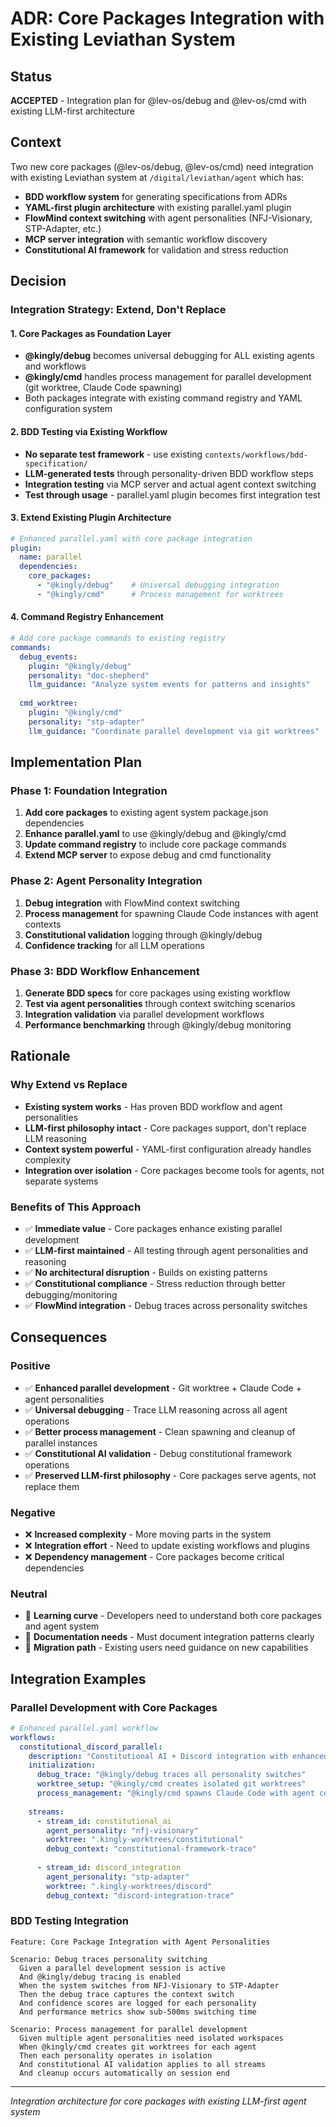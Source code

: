 # ADR: Core Packages Integration with Existing Leviathan System

## Status
**ACCEPTED** - Integration plan for @lev-os/debug and @lev-os/cmd with existing LLM-first architecture

## Context
Two new core packages (@lev-os/debug, @lev-os/cmd) need integration with existing Leviathan system at `/digital/leviathan/agent` which has:
- **BDD workflow system** for generating specifications from ADRs
- **YAML-first plugin architecture** with existing parallel.yaml plugin
- **FlowMind context switching** with agent personalities (NFJ-Visionary, STP-Adapter, etc.)
- **MCP server integration** with semantic workflow discovery
- **Constitutional AI framework** for validation and stress reduction

## Decision

### Integration Strategy: Extend, Don't Replace

#### 1. Core Packages as Foundation Layer
- **@kingly/debug** becomes universal debugging for ALL existing agents and workflows
- **@kingly/cmd** handles process management for parallel development (git worktree, Claude Code spawning)
- Both packages integrate with existing command registry and YAML configuration system

#### 2. BDD Testing via Existing Workflow
- **No separate test framework** - use existing `contexts/workflows/bdd-specification/`
- **LLM-generated tests** through personality-driven BDD workflow steps
- **Integration testing** via MCP server and actual agent context switching
- **Test through usage** - parallel.yaml plugin becomes first integration test

#### 3. Extend Existing Plugin Architecture
```yaml
# Enhanced parallel.yaml with core package integration
plugin:
  name: parallel
  dependencies:
    core_packages:
      - "@kingly/debug"    # Universal debugging integration  
      - "@kingly/cmd"      # Process management for worktrees
```

#### 4. Command Registry Enhancement
```yaml
# Add core package commands to existing registry
commands:
  debug_events:
    plugin: "@kingly/debug"
    personality: "doc-shepherd"
    llm_guidance: "Analyze system events for patterns and insights"
    
  cmd_worktree:
    plugin: "@kingly/cmd"  
    personality: "stp-adapter"
    llm_guidance: "Coordinate parallel development via git worktrees"
```

## Implementation Plan

### Phase 1: Foundation Integration
1. **Add core packages** to existing agent system package.json dependencies
2. **Enhance parallel.yaml** to use @kingly/debug and @kingly/cmd
3. **Update command registry** to include core package commands
4. **Extend MCP server** to expose debug and cmd functionality

### Phase 2: Agent Personality Integration  
1. **Debug integration** with FlowMind context switching
2. **Process management** for spawning Claude Code instances with agent contexts
3. **Constitutional validation** logging through @kingly/debug
4. **Confidence tracking** for all LLM operations

### Phase 3: BDD Workflow Enhancement
1. **Generate BDD specs** for core packages using existing workflow
2. **Test via agent personalities** through context switching scenarios
3. **Integration validation** via parallel development workflows
4. **Performance benchmarking** through @kingly/debug monitoring

## Rationale

### Why Extend vs Replace
- **Existing system works** - Has proven BDD workflow and agent personalities
- **LLM-first philosophy intact** - Core packages support, don't replace LLM reasoning
- **Context system powerful** - YAML-first configuration already handles complexity
- **Integration over isolation** - Core packages become tools for agents, not separate systems

### Benefits of This Approach
- ✅ **Immediate value** - Core packages enhance existing parallel development
- ✅ **LLM-first maintained** - All testing through agent personalities and reasoning
- ✅ **No architectural disruption** - Builds on existing patterns
- ✅ **Constitutional compliance** - Stress reduction through better debugging/monitoring
- ✅ **FlowMind integration** - Debug traces across personality switches

## Consequences

### Positive
- ✅ **Enhanced parallel development** - Git worktree + Claude Code + agent personalities
- ✅ **Universal debugging** - Trace LLM reasoning across all agent operations
- ✅ **Better process management** - Clean spawning and cleanup of parallel instances
- ✅ **Constitutional AI validation** - Debug constitutional framework operations
- ✅ **Preserved LLM-first philosophy** - Core packages serve agents, not replace them

### Negative
- ❌ **Increased complexity** - More moving parts in the system
- ❌ **Integration effort** - Need to update existing workflows and plugins
- ❌ **Dependency management** - Core packages become critical dependencies

### Neutral
- 🔄 **Learning curve** - Developers need to understand both core packages and agent system
- 🔄 **Documentation needs** - Must document integration patterns clearly
- 🔄 **Migration path** - Existing users need guidance on new capabilities

## Integration Examples

### Parallel Development with Core Packages
```yaml
# Enhanced parallel.yaml workflow
workflows:
  constitutional_discord_parallel:
    description: "Constitutional AI + Discord integration with enhanced debugging"
    initialization:
      debug_trace: "@kingly/debug traces all personality switches"
      worktree_setup: "@kingly/cmd creates isolated git worktrees"
      process_management: "@kingly/cmd spawns Claude Code with agent contexts"
    
    streams:
      - stream_id: constitutional_ai
        agent_personality: "nfj-visionary"
        worktree: ".kingly-worktrees/constitutional"
        debug_context: "constitutional-framework-trace"
        
      - stream_id: discord_integration
        agent_personality: "stp-adapter"  
        worktree: ".kingly-worktrees/discord"
        debug_context: "discord-integration-trace"
```

### BDD Testing Integration
```gherkin
Feature: Core Package Integration with Agent Personalities

Scenario: Debug traces personality switching
  Given a parallel development session is active
  And @kingly/debug tracing is enabled
  When the system switches from NFJ-Visionary to STP-Adapter
  Then the debug trace captures the context switch
  And confidence scores are logged for each personality
  And performance metrics show sub-500ms switching time

Scenario: Process management for parallel development
  Given multiple agent personalities need isolated workspaces
  When @kingly/cmd creates git worktrees for each agent
  Then each personality operates in isolation
  And constitutional AI validation applies to all streams
  And cleanup occurs automatically on session end
```

---
*Integration architecture for core packages with existing LLM-first agent system*